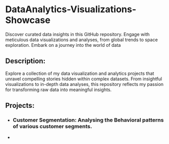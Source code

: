# DataAnalytics-Visualizations-Showcase
Discover curated data insights in this GitHub repository. Engage with meticulous data visualizations and analyses, from global trends to space exploration. Embark on a journey into the world of data

## Description:
Explore a collection of my data visualization and analytics projects that unravel compelling stories hidden within complex datasets. From insightful visualizations to in-depth data analyses, this repository reflects my passion for transforming raw data into meaningful insights.

## Projects:
- ### Customer Segmentation: Analysing the Behavioral patterns of various customer segments.
- 
